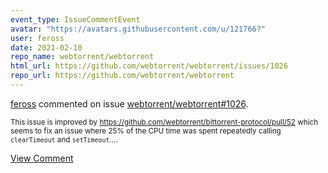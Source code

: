 ```yaml
---
event_type: IssueCommentEvent
avatar: "https://avatars.githubusercontent.com/u/121766?"
user: feross
date: 2021-02-10
repo_name: webtorrent/webtorrent
html_url: https://github.com/webtorrent/webtorrent/issues/1026
repo_url: https://github.com/webtorrent/webtorrent
---
```


<a href='https://github.com/feross' target='_blank'>feross</a> commented on issue <a href='https://github.com/webtorrent/webtorrent/issues/1026' target='_blank'>webtorrent/webtorrent#1026</a>.

<small>This issue is improved by https://github.com/webtorrent/bittorrent-protocol/pull/52 which seems to fix an issue where 25% of the CPU time was spent repeatedly calling `clearTimeout` and `setTimeout`....</small>

<a href='https://github.com/webtorrent/webtorrent/issues/1026' target='_blank'>View Comment</a>